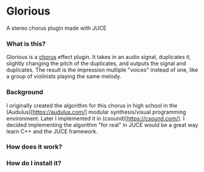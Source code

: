 # Glorious

A stereo chorus plugin made with JUCE

### What is this?

Glorious is a [chorus](https://en.wikipedia.org/wiki/Chorus_(audio_effect)#Electronic_effect) effect plugin. It takes in an audio signal, duplicates it, slightly changing the pitch of the duplicates, and outputs the signal and duplicates. The result is the impression multiple "voices" instead of one, like a group of violinists playing the same melody.

### Background

I originally created the algorithm for this chorus in high school in the (Audulus)[https://audulus.com/] modular synthesis/visual programming environment. Later I implemented it in (csound)[https://csound.com/]. I decided implementing the algorithm "for real" in JUCE would be a great way learn C++ and the JUCE framework. 

### How does it work?

### How do I install it?
